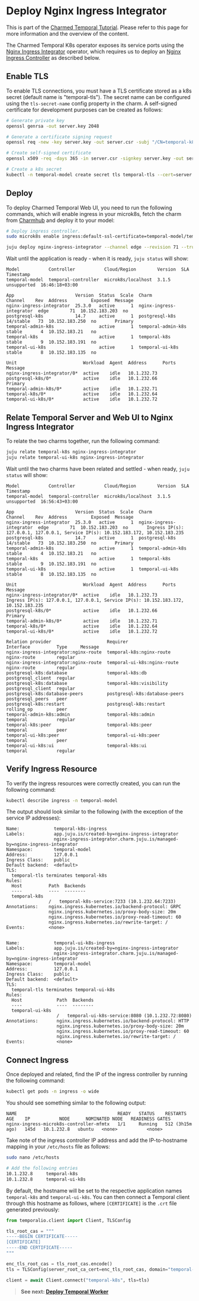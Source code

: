 # Deploy Nginx Ingress Integrator

This is part of the
[Charmed Temporal Tutorial](https://discourse.charmhub.io/t/charmed-temporal-k8s-tutorial-introduction/11777).
Please refer to this page for more information and the overview of the content.

The Charmed Temporal K8s operator exposes its service ports using the
[Nginx Ingress Integrator](https://charmhub.io/nginx-ingress-integrator)
operator, which requires us to deploy an
[Nginx Ingress Controller](https://docs.nginx.com/nginx-ingress-controller/) as
described below.

## Enable TLS

To enable TLS connections, you must have a TLS certificate stored as a k8s
secret (default name is "temporal-tls"). The secret name can be configured using
the `tls-secret-name` config property in the charm. A self-signed certificate
for development purposes can be created as follows:

```bash
# Generate private key
openssl genrsa -out server.key 2048

# Generate a certificate signing request
openssl req -new -key server.key -out server.csr -subj "/CN=temporal-k8s"

# Create self-signed certificate
openssl x509 -req -days 365 -in server.csr -signkey server.key -out server.crt -extfile <(printf "subjectAltName=DNS:temporal-k8s")

# Create a k8s secret
kubectl -n temporal-model create secret tls temporal-tls --cert=server.crt --key=server.key
```

## Deploy

To deploy Charmed Temporal Web UI, you need to run the following commands, which
will enable ingress in your microk8s, fetch the charm from
[Charmhub](https://charmhub.io/nginx-ingress-integrator) and deploy it to your
model:

```bash
# Deploy ingress controller.
sudo microk8s enable ingress:default-ssl-certificate=temporal-model/temporal-tls

juju deploy nginx-ingress-integrator --channel edge --revision 71 --trust
```

Wait until the application is ready - when it is ready, `juju status` will show:

```
Model           Controller           Cloud/Region        Version  SLA          Timestamp
temporal-model  temporal-controller  microk8s/localhost  3.1.5    unsupported  16:46:18+03:00

App                       Version  Status  Scale  Charm                     Channel    Rev  Address         Exposed  Message
nginx-ingress-integrator  25.3.0   active      1  nginx-ingress-integrator  edge        71  10.152.183.203  no
postgresql-k8s            14.7     active      1  postgresql-k8s            14/stable   73  10.152.183.250  no       Primary
temporal-admin-k8s                 active      1  temporal-admin-k8s        stable       4  10.152.183.21   no
temporal-k8s                       active      1  temporal-k8s              stable       9  10.152.183.191  no
temporal-ui-k8s                    active      1  temporal-ui-k8s           stable       8  10.152.183.135  no

Unit                         Workload  Agent  Address      Ports   Message
nginx-ingress-integrator/0*  active    idle   10.1.232.73
postgresql-k8s/0*            active    idle   10.1.232.66          Primary
temporal-admin-k8s/0*        active    idle   10.1.232.71
temporal-k8s/0*              active    idle   10.1.232.64
temporal-ui-k8s/0*           active    idle   10.1.232.72
```

## Relate Temporal Server and Web UI to Nginx Ingress Integrator

To relate the two charms together, run the following command:

```bash
juju relate temporal-k8s nginx-ingress-integrator
juju relate temporal-ui-k8s nginx-ingress-integrator
```

Wait until the two charms have been related and settled - when ready,
`juju status` will show:

```
Model           Controller           Cloud/Region        Version  SLA          Timestamp
temporal-model  temporal-controller  microk8s/localhost  3.1.5    unsupported  16:56:43+03:00

App                       Version  Status  Scale  Charm                     Channel    Rev  Address         Exposed  Message
nginx-ingress-integrator  25.3.0   active      1  nginx-ingress-integrator  edge        71  10.152.183.203  no       Ingress IP(s): 127.0.0.1, 127.0.0.1, Service IP(s): 10.152.183.172, 10.152.183.235
postgresql-k8s            14.7     active      1  postgresql-k8s            14/stable   73  10.152.183.250  no       Primary
temporal-admin-k8s                 active      1  temporal-admin-k8s        stable       4  10.152.183.21   no
temporal-k8s                       active      1  temporal-k8s              stable       9  10.152.183.191  no
temporal-ui-k8s                    active      1  temporal-ui-k8s           stable       8  10.152.183.135  no

Unit                         Workload  Agent  Address      Ports   Message
nginx-ingress-integrator/0*  active    idle   10.1.232.73          Ingress IP(s): 127.0.0.1, 127.0.0.1, Service IP(s): 10.152.183.172, 10.152.183.235
postgresql-k8s/0*            active    idle   10.1.232.66          Primary
temporal-admin-k8s/0*        active    idle   10.1.232.71
temporal-k8s/0*              active    idle   10.1.232.64
temporal-ui-k8s/0*           active    idle   10.1.232.72

Relation provider                     Requirer                       Interface          Type     Message
nginx-ingress-integrator:nginx-route  temporal-k8s:nginx-route       nginx-route        regular
nginx-ingress-integrator:nginx-route  temporal-ui-k8s:nginx-route    nginx-route        regular
postgresql-k8s:database               temporal-k8s:db                postgresql_client  regular
postgresql-k8s:database               temporal-k8s:visibility        postgresql_client  regular
postgresql-k8s:database-peers         postgresql-k8s:database-peers  postgresql_peers   peer
postgresql-k8s:restart                postgresql-k8s:restart         rolling_op         peer
temporal-admin-k8s:admin              temporal-k8s:admin             temporal           regular
temporal-k8s:peer                     temporal-k8s:peer              temporal           peer
temporal-ui-k8s:peer                  temporal-ui-k8s:peer           temporal           peer
temporal-ui-k8s:ui                    temporal-k8s:ui                temporal           regular
```

## Verify Ingress Resource

To verify the ingress resources were correctly created, you can run the
following command:

```bash
kubectl describe ingress -n temporal-model
```

The output should look similar to the following (with the exception of the
service IP addresses):

```
Name:             temporal-k8s-ingress
Labels:           app.juju.is/created-by=nginx-ingress-integrator
                  nginx-ingress-integrator.charm.juju.is/managed-by=nginx-ingress-integrator
Namespace:        temporal-model
Address:          127.0.0.1
Ingress Class:    public
Default backend:  <default>
TLS:
  temporal-tls terminates temporal-k8s
Rules:
  Host          Path  Backends
  ----          ----  --------
  temporal-k8s
                /   temporal-k8s-service:7233 (10.1.232.64:7233)
Annotations:    nginx.ingress.kubernetes.io/backend-protocol: GRPC
                nginx.ingress.kubernetes.io/proxy-body-size: 20m
                nginx.ingress.kubernetes.io/proxy-read-timeout: 60
                nginx.ingress.kubernetes.io/rewrite-target: /
Events:         <none>


Name:             temporal-ui-k8s-ingress
Labels:           app.juju.is/created-by=nginx-ingress-integrator
                  nginx-ingress-integrator.charm.juju.is/managed-by=nginx-ingress-integrator
Namespace:        temporal-model
Address:          127.0.0.1
Ingress Class:    public
Default backend:  <default>
TLS:
  temporal-tls terminates temporal-ui-k8s
Rules:
  Host             Path  Backends
  ----             ----  --------
  temporal-ui-k8s
                   /   temporal-ui-k8s-service:8080 (10.1.232.72:8080)
Annotations:       nginx.ingress.kubernetes.io/backend-protocol: HTTP
                   nginx.ingress.kubernetes.io/proxy-body-size: 20m
                   nginx.ingress.kubernetes.io/proxy-read-timeout: 60
                   nginx.ingress.kubernetes.io/rewrite-target: /
Events:            <none>
```

## Connect Ingress

Once deployed and related, find the IP of the ingress controller by running the
following command:

```bash
kubectl get pods -n ingress -o wide
```

You should see something similar to the following output:

```
NAME                                      READY   STATUS    RESTARTS          AGE    IP           NODE      NOMINATED NODE   READINESS GATES
nginx-ingress-microk8s-controller-mfmtx   1/1     Running   512 (3h15m ago)   145d   10.1.232.8   ubuntu   <none>           <none>
```

Take note of the ingress controller IP address and add the IP-to-hostname
mapping in your `/etc/hosts` file as follows:

```bash
sudo nano /etc/hosts

# Add the following entries
10.1.232.8     temporal-k8s
10.1.232.8     temporal-ui-k8s
```

By default, the hostname will be set to the respective application names
`temporal-k8s` and `temporal-ui-k8s`. You can then connect a Temporal client
through this hostname as follows, where `[CERTIFICATE]` is the `.crt` file generated previously:

```python
from temporalio.client import Client, TLSConfig

tls_root_cas = """
-----BEGIN CERTIFICATE-----
[CERTIFICATE]
-----END CERTIFICATE-----
"""

enc_tls_root_cas = tls_root_cas.encode()
tls = TLSConfig(server_root_ca_cert=enc_tls_root_cas, domain="temporal-k8s")

client = await Client.connect("temporal-k8s", tls=tls)
```

> **See next:
> [Deploy Temporal Worker](https://discourse.charmhub.io/t/charmed-temporal-k8s-tutorial-deploy-temporal-worker/11784)**

